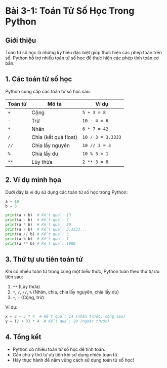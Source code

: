 # Bài 3-1: Toán Tử Số Học Trong Python

## Giới thiệu
Toán tử số học là những ký hiệu đặc biệt giúp thực hiện các phép toán trên số. Python hỗ trợ nhiều toán tử số học để thực hiện các phép tính toán cơ bản.

## 1. Các toán tử số học
Python cung cấp các toán tử số học sau:

| Toán tử | Mô tả | Ví dụ |
|---------|-------|-------|
| `+` | Cộng | `5 + 3 = 8` |
| `-` | Trừ | `10 - 4 = 6` |
| `*` | Nhân | `6 * 7 = 42` |
| `/` | Chia (kết quả float) | `10 / 3 = 3.3333` |
| `//` | Chia lấy nguyên | `10 // 3 = 3` |
| `%` | Chia lấy dư | `10 % 3 = 1` |
| `**` | Lũy thừa | `2 ** 3 = 8` |

## 2. Ví dụ minh họa
Dưới đây là ví dụ sử dụng các toán tử số học trong Python:
```python
a = 10
b = 3

print(a + b)  # Kết quả: 13
print(a - b)  # Kết quả: 7
print(a * b)  # Kết quả: 30
print(a / b)  # Kết quả: 3.3333...
print(a // b) # Kết quả: 3
print(a % b)  # Kết quả: 1
print(a ** b) # Kết quả: 1000
```

## 3. Thứ tự ưu tiên toán tử
Khi có nhiều toán tử trong cùng một biểu thức, Python tuân theo thứ tự ưu tiên sau:
1. `**` (Lũy thừa)
2. `*`, `/`, `//`, `%` (Nhân, chia, chia lấy nguyên, chia lấy dư)
3. `+`, `-` (Cộng, trừ)

Ví dụ:
```python
x = 2 + 3 * 4  # Kết quả: 14 (nhân trước, cộng sau)
y = (2 + 3) * 4  # Kết quả: 20 (ngoặc trước)
```

## 4. Tổng kết
- Python có nhiều toán tử số học để tính toán.
- Cần chú ý thứ tự ưu tiên khi sử dụng nhiều toán tử.
- Hãy thực hành để nắm vững cách sử dụng toán tử số học!